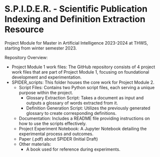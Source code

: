 # S.P.I.D.E.R. - Scientific Publication Indexing and Definition Extraction Resource
Project Module for Master in Artificial Intelligence 2023-2024 at THWS, starting from winter semester 2023.

Repository Overview: 
- Project Module 1 work files: The GitHub repository consists of 4 project work files that are part of Project Module 1, focusing on foundational development and experimentation.
- SPIDER_scripts: This folder houses the core work for Project Module 2.
  - Script Files: Contains two Python script files, each serving a unique purpose within the project.
    - Glossary Extraction Script: Takes a document as input and outputs a glossary of words extracted from it.
    - Definition Generation Script: Utilizes the previously generated glossary to create corresponding definitions.
  - Documentation: Includes a README file providing instructions on how to use the scripts effectively.
  - Project Experiment Notebook: A Jupyter Notebook detailing the experimental process and outcomes.
  - Paper (.pdf) about SPIDER (Initial Draft)
  - Other materials:
    - A book used for reference during experiments.
